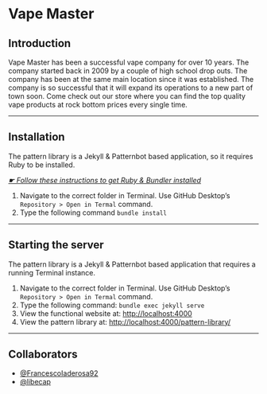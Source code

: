 # Vape Master

## Introduction

Vape Master has been a successful vape company for over 10 years. The company started back in 2009 by a couple of high school drop outs. The company has been at the same main location since it was established. The company is so successful that it will expand its operations to a new part of town soon. Come check out our store where you can find the top quality vape products at rock bottom prices every single time.

---

## Installation

The pattern library is a Jekyll & Patternbot based application, so it requires Ruby to be installed.

[*☛ Follow these instructions to get Ruby & Bundler installed*](https://learn-the-web.algonquindesign.ca/courses/web-dev-4/install-more-developer-tools/)

1. Navigate to the correct folder in Terminal. Use GitHub Desktop’s `Repository > Open in Termal` command.
2. Type the following command `bundle install`

---

## Starting the server

The pattern library is a Jekyll & Patternbot based application that requires a running Terminal instance.

1. Navigate to the correct folder in Terminal. Use GitHub Desktop’s `Repository > Open in Termal` command.
2. Type the following command: `bundle exec jekyll serve`
3. View the functional website at: [http://localhost:4000](http://localhost:4000)
4. View the pattern library at: [http://localhost:4000/pattern-library/](http://localhost:4000/pattern-library/)
---

## Collaborators

- [@FrancescoIaderosa92](https://github.com/FrancescoIaderosa92/ecommerce-pattern-library)
- [@libecap](https://github.com/libecap/ecommerce-pattern-library)
